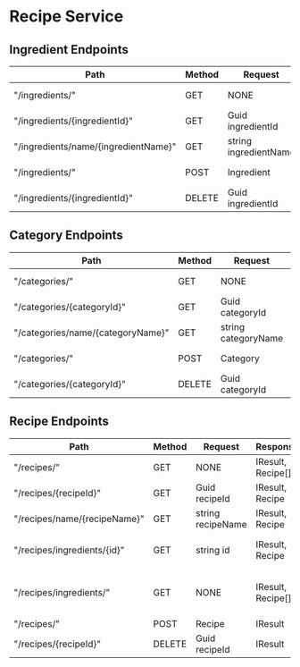 # Recipe Service

## Ingredient Endpoints

| **Path**                             | **Method** | **Request**           | **Response**          | **ResponseCodes** | **Description**     |
| ------------------------------------ | ---------- | --------------------- | --------------------- | ----------------- | ------------------- |
| "/ingredients/"                      | GET        | NONE                  | IResult, Ingredient[] | 201               | Get all ingredients |
| "/ingredients/{ingredientId}"        | GET        | Guid ingredientId     | IResult, Ingredient   | 200, 404          | Get by id           |
| "/ingredients/name/{ingredientName}" | GET        | string ingredientName | IResult, Ingredient   | 200, 404          | Get by name         |
| "/ingredients/"                      | POST       | Ingredient            | IResult               | 200, 400          | Add ingredient      |
| "/ingredients/{ingredientId}"        | DELETE     | Guid ingredientId     | IResult               | 200, 404          | Delete ingredient   |

## Category Endpoints

| **Path**                          | **Method** | **Request**         | **Response**        | **ResponseCodes** | **Description**    |
| --------------------------------- | ---------- | ------------------- | ------------------- | ----------------- | ------------------ |
| "/categories/"                    | GET        | NONE                | IResult, Category[] | 201               | Get all categories |
| "/categories/{categoryId}"        | GET        | Guid categoryId     | IResult, Category   | 200, 404          | Get by id          |
| "/categories/name/{categoryName}" | GET        | string categoryName | IResult, Category   | 200, 404          | Get by name        |
| "/categories/"                    | POST       | Category            | IResult             | 200, 400          | Add category       |
| "/categories/{categoryId}"        | DELETE     | Guid categoryId     | IResult             | 200, 404          | Delete category    |

## Recipe Endpoints

| **Path**                     | **Method** | **Request**       | **Response**      | **ResponseCodes** | **Description**                  |
| ---------------------------- | ---------- | ----------------- | ----------------- | ----------------- | -------------------------------- |
| "/recipes/"                  | GET        | NONE              | IResult, Recipe[] | 201               | Get all recipes                  |
| "/recipes/{recipeId}"        | GET        | Guid recipeId     | IResult, Recipe   | 200, 404          | Get by id                        |
| "/recipes/name/{recipeName}" | GET        | string recipeName | IResult, Recipe   | 200, 404          | Get by name                      |
| "/recipes/ingredients/{id}"  | GET        | string id         | IResult, Recipe   | 200, 404          | Get recipe with ingredients      |
| "/recipes/ingredients/"      | GET        | NONE              | IResult, Recipe[] | 200, 404          | Get all recipes with ingredients |
| "/recipes/"                  | POST       | Recipe            | IResult           | 200, 400          | Add recipe                       |
| "/recipes/{recipeId}"        | DELETE     | Guid recipeId     | IResult           | 200, 404          | Delete recipe                    |
